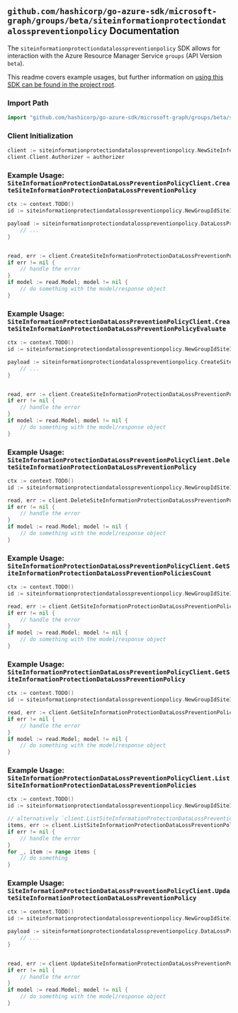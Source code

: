 
## `github.com/hashicorp/go-azure-sdk/microsoft-graph/groups/beta/siteinformationprotectiondatalosspreventionpolicy` Documentation

The `siteinformationprotectiondatalosspreventionpolicy` SDK allows for interaction with the Azure Resource Manager Service `groups` (API Version `beta`).

This readme covers example usages, but further information on [using this SDK can be found in the project root](https://github.com/hashicorp/go-azure-sdk/tree/main/docs).

### Import Path

```go
import "github.com/hashicorp/go-azure-sdk/microsoft-graph/groups/beta/siteinformationprotectiondatalosspreventionpolicy"
```


### Client Initialization

```go
client := siteinformationprotectiondatalosspreventionpolicy.NewSiteInformationProtectionDataLossPreventionPolicyClientWithBaseURI("https://management.azure.com")
client.Client.Authorizer = authorizer
```


### Example Usage: `SiteInformationProtectionDataLossPreventionPolicyClient.CreateSiteInformationProtectionDataLossPreventionPolicy`

```go
ctx := context.TODO()
id := siteinformationprotectiondatalosspreventionpolicy.NewGroupIdSiteID("groupIdValue", "siteIdValue")

payload := siteinformationprotectiondatalosspreventionpolicy.DataLossPreventionPolicy{
	// ...
}


read, err := client.CreateSiteInformationProtectionDataLossPreventionPolicy(ctx, id, payload)
if err != nil {
	// handle the error
}
if model := read.Model; model != nil {
	// do something with the model/response object
}
```


### Example Usage: `SiteInformationProtectionDataLossPreventionPolicyClient.CreateSiteInformationProtectionDataLossPreventionPolicyEvaluate`

```go
ctx := context.TODO()
id := siteinformationprotectiondatalosspreventionpolicy.NewGroupIdSiteID("groupIdValue", "siteIdValue")

payload := siteinformationprotectiondatalosspreventionpolicy.CreateSiteInformationProtectionDataLossPreventionPolicyEvaluateRequest{
	// ...
}


read, err := client.CreateSiteInformationProtectionDataLossPreventionPolicyEvaluate(ctx, id, payload)
if err != nil {
	// handle the error
}
if model := read.Model; model != nil {
	// do something with the model/response object
}
```


### Example Usage: `SiteInformationProtectionDataLossPreventionPolicyClient.DeleteSiteInformationProtectionDataLossPreventionPolicy`

```go
ctx := context.TODO()
id := siteinformationprotectiondatalosspreventionpolicy.NewGroupIdSiteIdInformationProtectionDataLossPreventionPolicyID("groupIdValue", "siteIdValue", "dataLossPreventionPolicyIdValue")

read, err := client.DeleteSiteInformationProtectionDataLossPreventionPolicy(ctx, id, siteinformationprotectiondatalosspreventionpolicy.DefaultDeleteSiteInformationProtectionDataLossPreventionPolicyOperationOptions())
if err != nil {
	// handle the error
}
if model := read.Model; model != nil {
	// do something with the model/response object
}
```


### Example Usage: `SiteInformationProtectionDataLossPreventionPolicyClient.GetSiteInformationProtectionDataLossPreventionPoliciesCount`

```go
ctx := context.TODO()
id := siteinformationprotectiondatalosspreventionpolicy.NewGroupIdSiteID("groupIdValue", "siteIdValue")

read, err := client.GetSiteInformationProtectionDataLossPreventionPoliciesCount(ctx, id, siteinformationprotectiondatalosspreventionpolicy.DefaultGetSiteInformationProtectionDataLossPreventionPoliciesCountOperationOptions())
if err != nil {
	// handle the error
}
if model := read.Model; model != nil {
	// do something with the model/response object
}
```


### Example Usage: `SiteInformationProtectionDataLossPreventionPolicyClient.GetSiteInformationProtectionDataLossPreventionPolicy`

```go
ctx := context.TODO()
id := siteinformationprotectiondatalosspreventionpolicy.NewGroupIdSiteIdInformationProtectionDataLossPreventionPolicyID("groupIdValue", "siteIdValue", "dataLossPreventionPolicyIdValue")

read, err := client.GetSiteInformationProtectionDataLossPreventionPolicy(ctx, id, siteinformationprotectiondatalosspreventionpolicy.DefaultGetSiteInformationProtectionDataLossPreventionPolicyOperationOptions())
if err != nil {
	// handle the error
}
if model := read.Model; model != nil {
	// do something with the model/response object
}
```


### Example Usage: `SiteInformationProtectionDataLossPreventionPolicyClient.ListSiteInformationProtectionDataLossPreventionPolicies`

```go
ctx := context.TODO()
id := siteinformationprotectiondatalosspreventionpolicy.NewGroupIdSiteID("groupIdValue", "siteIdValue")

// alternatively `client.ListSiteInformationProtectionDataLossPreventionPolicies(ctx, id, siteinformationprotectiondatalosspreventionpolicy.DefaultListSiteInformationProtectionDataLossPreventionPoliciesOperationOptions())` can be used to do batched pagination
items, err := client.ListSiteInformationProtectionDataLossPreventionPoliciesComplete(ctx, id, siteinformationprotectiondatalosspreventionpolicy.DefaultListSiteInformationProtectionDataLossPreventionPoliciesOperationOptions())
if err != nil {
	// handle the error
}
for _, item := range items {
	// do something
}
```


### Example Usage: `SiteInformationProtectionDataLossPreventionPolicyClient.UpdateSiteInformationProtectionDataLossPreventionPolicy`

```go
ctx := context.TODO()
id := siteinformationprotectiondatalosspreventionpolicy.NewGroupIdSiteIdInformationProtectionDataLossPreventionPolicyID("groupIdValue", "siteIdValue", "dataLossPreventionPolicyIdValue")

payload := siteinformationprotectiondatalosspreventionpolicy.DataLossPreventionPolicy{
	// ...
}


read, err := client.UpdateSiteInformationProtectionDataLossPreventionPolicy(ctx, id, payload)
if err != nil {
	// handle the error
}
if model := read.Model; model != nil {
	// do something with the model/response object
}
```
